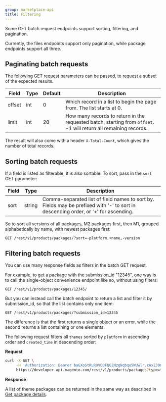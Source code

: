 ```yaml
---
group: marketplace-api
title: Filtering
---
```


Some GET batch request endpoints support sorting, filtering, and pagination.

Currently, the files endpoints support only pagination, while package endpoints support all three.

## Paginating batch requests

The following GET request parameters can be passed, to request a subset of the expected results.

|Field|Type|Default|Description|
|-----|----|-------|-----------|
|offset|int|0|Which record in a list to begin the page from. The list starts at 0.|
|limit|int|20|How many records to return in the requested batch, starting from `offset`. -1 will return all remaining records.|

The result will also come with a header `X-Total-Count`, which gives the number of total records.

## Sorting batch requests

If a field is listed as filterable, it is also sortable. To sort, pass in the `sort` GET parameter:

|Field|Type|Description|
|-----|----|-----------|
|sort|string|Comma-separated list of field names to sort by. Fields may be prefixed with '-' to sort in descending order, or '+' for ascending.|

So to sort all versions of all packages, M2 packages first, then M1,
grouped alphabetically by name, with newest packages first: 

```HTTP
GET /rest/v1/products/packages/?sort=-platform,+name,-version
```

## Filtering batch requests

You can use many response fields as filters in the batch GET request.

For example, to get a package with the submission_id "12345", one way is
to call the single-object convenience endpoint like so, without using filters:

```HTTP
GET /rest/v1/products/packages/12345/
```

But you can instead call the batch endpoint to return a list and filter it by submission_id,
so that the list contains only one item:

```HTTP
GET /rest/v1/products/packages/?submission_id=12345
```

The difference is that the first returns a single object or an error, while the second returns a list containing or one elements.

The following request filters all `themes` sorted by `platform` in ascending order and `created_time` in descending order:

**Request**

```bash
curl -X GET \
     -H 'Authorization: Bearer baGXoStRuR9VCDFQGZNzgNqbqu5WUwlr.cAxZJ9m22Le7' \
     https://developer-api.magento.com/rest/v1/products/packages?type=theme&sort=+platform,-created_time
```

**Response**

A list of theme packages can be returned in the same way as described in [Get package details](#get-package-details).
